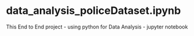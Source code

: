 # data_analysis_policeDataset.ipynb
This End to End project -  using python for Data Analysis - jupyter notebook
